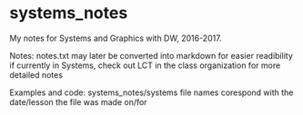 # systems_notes

My notes for Systems and Graphics with DW, 2016-2017.

Notes: notes.txt
may later be converted into markdown for easier readibility
if currently in Systems, check out LCT in the class organization for more detailed notes

Examples and code: systems_notes/systems
file names corespond with the date/lesson the file was made on/for
